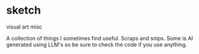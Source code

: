 # sketch
visual art misc

A collection of things I sometimes find useful. Scraps and snips. Some is AI generated using LLM's so be sure to check the code if you use anything.

